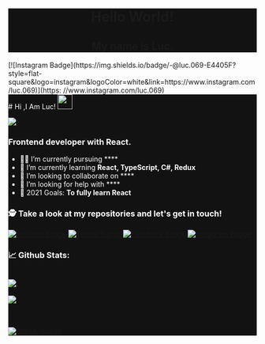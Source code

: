 <div style="background-color:#121212">
  <h1 align="center">Hello World!</h1>
  <h2 align="center">My name is Luc.</h2>
</div>
<div>
  [![Instagram Badge](https://img.shields.io/badge/-@luc.069-E4405F?style=flat-square&logo=instagram&logoColor=white&link=https://www.instagram.com/luc.069)](https:         //www.instagram.com/luc.069) 
<div>

  
  
  
  
  
  

<div style="background-color:#121212">
<div style="color:#fff">
# Hi ,I Am Luc! <img src="https://raw.githubusercontent.com/debdutgoswami/debdutgoswami/master/assets/gifs/Hi.gif" width="30px">
<br>

![](https://komarev.com/ghpvc/?username=Luc069&color=blue)<br>

### Frontend developer with React.<br>

- 👨‍🏭 I’m currently pursuing **** <br>
- 🏫 I’m currently learning **React, TypeScript, C#, Redux** <br>
- 🙌 I’m looking to collaborate on **** <br>
- 🤔 I’m looking for help with ****<br>
- 🥅 2021 Goals: **To fully learn React** <br>


### 🕵 Take a look at my repositories and let's get in touch!<br>


[![Linkedin Badge](https://img.shields.io/badge/--blue?style=flat-square&logo=Linkedin&logoColor=white&link=https://www.linkedin.com/in//)](https://www.linkedin.com/in//) 
[![Twitter Badge](https://img.shields.io/badge/-@-1ca0f1?style=flat-square&labelColor=1ca0f1&logo=twitter&logoColor=white&link=https://twitter.com/)](https://twitter.com/) 
[![Facebook Badge](https://img.shields.io/badge/--3b5998?style=flat-square&labelColor=3b5998&logo=facebook&logoColor=white&link=https://www.facebook.com/)](https://www.facebook.com/) 
[![Instagram Badge](https://img.shields.io/badge/-@luc.069-E4405F?style=flat-square&logo=instagram&logoColor=white&link=https://www.instagram.com/luc.069)](https://www.instagram.com/luc.069) 


### 📈 Github Stats:


<br>
<a href="https://github.com/Luc069">
<img align="center" src="https://github-readme-stats.vercel.app/api?username=Luc069&show_icons=true&include_all_commits=true&theme=vision-friendly-dark&count_private=true">
</a>
<br><br>
<a href="https://github.com/remcohalman/github-readme-stats">
<img align="center" src="https://github-readme-stats.anuraghazra1.vercel.app/api/top-langs/?username=Luc069&layout=compact&theme=vision-friendly-dark" />
</a>
<br>
<br><br>

[![GitHub Streak](https://github-readme-streak-stats.herokuapp.com/?user=Luc069&theme=dark)](https://git.io/streak-stats)

</div>
</div>

